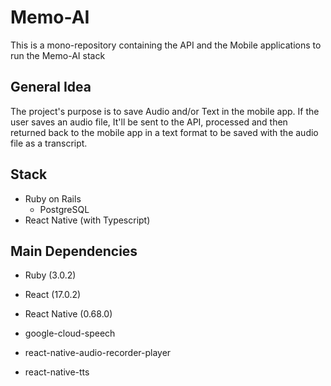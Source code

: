 # Memo-AI

This is a mono-repository containing the API and the Mobile applications to run the Memo-AI stack

## General Idea

The project's purpose is to save Audio and/or Text in the mobile app. If the user saves an audio file, It'll be sent to the API, processed and then returned back to the mobile app in a text format to be saved with the audio file as a transcript.

## Stack

- Ruby on Rails
  - PostgreSQL
- React Native (with Typescript)

## Main Dependencies

- Ruby (3.0.2)
- React (17.0.2)
- React Native (0.68.0)

- google-cloud-speech
- react-native-audio-recorder-player
- react-native-tts
